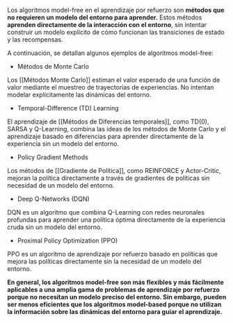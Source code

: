 Los algoritmos model-free en el aprendizaje por refuerzo son **métodos que no requieren un modelo del entorno para aprender.** Estos métodos **aprenden directamente de la interacción con el entorno**, sin intentar construir un modelo explícito de cómo funcionan las transiciones de estado y las recompensas.

A continuación, se detallan algunos ejemplos de algoritmos model-free:

- Métodos de Monte Carlo

Los [[Métodos Monte Carlo]] estiman el valor esperado de una función de valor mediante el muestreo de trayectorias de experiencias. No intentan modelar explícitamente las dinámicas del entorno.

- Temporal-Difference (TD) Learning

El aprendizaje de [[Métodos de Diferencias temporales]], como TD(0), SARSA y Q-Learning, combina las ideas de los métodos de Monte Carlo y el aprendizaje basado en diferencias para aprender directamente de la experiencia sin un modelo del entorno.

- Policy Gradient Methods

Los métodos de [[Gradiente de Política]], como REINFORCE y Actor-Critic, mejoran la política directamente a través de gradientes de políticas sin necesidad de un modelo del entorno.

- Deep Q-Networks (DQN)

DQN es un algoritmo que combina Q-Learning con redes neuronales profundas para aprender una política óptima directamente de la experiencia cruda sin un modelo del entorno.

- Proximal Policy Optimization (PPO)

PPO es un algoritmo de aprendizaje por refuerzo basado en políticas que mejora las políticas directamente sin la necesidad de un modelo del entorno.

**En general, los algoritmos model-free son más flexibles y más fácilmente aplicables a una amplia gama de problemas de aprendizaje por refuerzo porque no necesitan un modelo preciso del entorno. Sin embargo, pueden ser menos eficientes que los algoritmos model-based porque no utilizan la información sobre las dinámicas del entorno para guiar el aprendizaje.**
